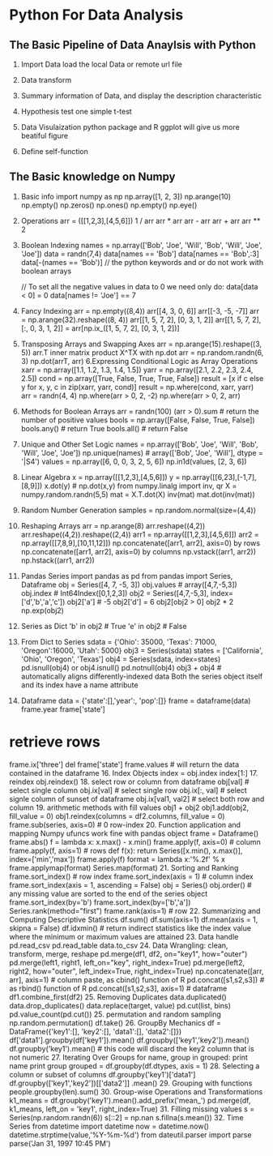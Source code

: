 # Python For Data Analysis

## The Basic Pipeline of Data Anaylsis with Python
1. Import Data
   load the local Data or remote url file

2. Data transform
3. Summary information of Data, and display the description characteristic
4. Hypothesis test
	one simple t-test

5. Data Visulaization
	python package and R ggplot will give us more beatiful figure
6. Define self-function


## The Basic knowledge on Numpy
1. Basic info
   import numpy as np
   np.array([1, 2, 3])
   np.arange(10)
   np.empty()
   np.zeros()
   np.ones()
   np.empty()
   np.eye()

2. Operations
   arr = ([[1,2,3],[4,5,6]])
   1 / arr
   arr * arr
   arr - arr
   arr + arr
   arr ** 2
3. Boolean Indexing
   names = np.array(['Bob', 'Joe', 'Will', 'Bob', 'Will', 'Joe', 'Joe']) 
   data = randn(7,4)
   data[names == 'Bob']
   data[names == 'Bob',:3]
   data[-(names == 'Bob')]
   // the python keywords and or do not work with boolean arrays

   // To set all the negative values in data to 0 we need only do:
   data[data < 0] = 0
   data[names != 'Joe'] == 7
4. Fancy Indexing
   arr = np.empty((8,4))
   arr[[4, 3, 0, 6]] 
   arr[[-3, -5, -7]]
   arr = np.arange(32).reshape((8, 4))
   arr[[1, 5, 7, 2], [0, 3, 1, 2]]
   arr[[1, 5, 7, 2], [:, 0, 3, 1, 2]] = arr[np.ix_([1, 5, 7, 2], [0, 3, 1, 2])]
5. Transposing Arrays and Swapping Axes
   arr = np.arange(15).reshape((3, 5))
   arr.T
   inner matrix product X^TX with np.dot
   arr = np.random.randn(6, 3)
   np.dot(arrT, arr)
6.Expressing Conditional Logic as Array Operations
   xarr = np.array([1.1, 1.2, 1.3, 1.4, 1.5])
   yarr = np.array([2.1, 2.2, 2.3, 2.4, 2.5])
   cond = np.array([True, False, True, True, False]) 
   result = [x if c else y for x, y, c in zip(xarr, yarr, cond)]
   result = np.where(cond, xarr, yarr)
   arr = randn(4, 4)
   np.where(arr > 0, 2, -2)
   np.where(arr > 0, 2, arr)
7. Methods for Boolean Arrays
   arr = randn(100)
   (arr > 0).sum # return the number of positive values
   bools = np.array([False, False, True, False])
   bools.any() # return True
   bools.all() # return False
8. Unique and Other Set Logic
   names = np.array(['Bob', 'Joe', 'Will', 'Bob', 'Will', 'Joe', 'Joe'])
   np.unique(names) # array(['Bob', 'Joe', 'Will'], dtype = '|S4')
   values = np.array([6, 0, 0, 3, 2, 5, 6])
   np.in1d(values, [2, 3, 6])
9. Linear Algebra
   x = np.array([[1,2,3],[4,5,6]])
   y = np.array([[6,23],[-1,7],[8,9]])
   x.dot(y) # np.dot(x,y)
   from numpy.linalg import inv, qr
   X = numpy.random.randn(5,5) 
   mat = X.T.dot(X)
   inv(mat)
   mat.dot(inv(mat))
10. Random Number Generation
   samples = np.random.normal(size=(4,4))
11. Reshaping Arrays
   arr = np.arange(8)
   arr.reshape((4,2))
   arr.reshape((4,2)).reshape((2,4))
   arr1 = np.array([[1,2,3],[4,5,6]])
   arr2 = np.array([[7,8,9],[10,11,12]])
   np.concatenate([arr1, arr2], axis=0) by rows
   np.concatenate([arr1, arr2], axis=0) by columns
   np.vstack((arr1, arr2))
   np.hstack((arr1, arr2))
12. Pandas Series
   import pandas as pd
   from pandas import Series, Dataframe
   obj = Series([4, 7, -5, 3])
   obj.values # array([4,7,-5,3])
   obj.index # Int64Index([0,1,2,3])
   obj2 = Series([4,7,-5,3], index=['d','b','a','c'])
   obj2['a'] # -5
   obj2['d'] = 6
   obj2[obj2 > 0]
   obj2 * 2
   np.exp(obj2)
13. Series as Dict
   'b' in obj2 # True
   'e' in obj2 # False
14. From Dict to Series
   sdata = {'Ohio': 35000, 'Texas': 71000, 'Oregon':16000, 'Utah': 5000}
   obj3 = Series(sdata)
   states = ['California', 'Ohio', 'Oregon', 'Texas']
   obj4 = Series(sdata, index=states)
   pd.isnull(obj4) or obj4.isnull()
   pd.notnull(obj4)
   obj3 + obj4 # automatically aligns differently-indexed data
   Both the series object itself and its index have a name attribute
15. Dataframe
   data = {'state':[],'year':, 'pop':[]}
   frame = dataframe(data)
   frame.year
   frame['state']
   # retrieve rows
   frame.ix['three']
   del frame['state']
   frame.values # will return the data contained in the dataframe
16. Index Objects
   index = obj.index
   index[1:]
17. reindex
   obj.reindex()
18. select row or column from dataframe
   obj[val] # select single column
   obj.ix[val] # select single row
   obj.ix[:, val] # select signle column of sunset of dataframe
   obj.ix[val1, val2] # select both row and column
19. arithmetic methods with fill values
   obj1 + obj2
   obj1.add(obj2, fill_value = 0)
   obj1.reindex(columns = df2.columns, fill_value = 0)
   frame.sub(series, axis=0) # 0 row-index 
20. Function application and mapping
   Numpy ufuncs work fine with pandas object
   frame = Dataframe()
   frame.abs()
   f = lambda x: x.max() - x.min()
   frame.apply(f, axis=0) # column
   frame.apply(f, axis=1) # rows
   def f(x):
	return Series([x.min(), x.max()], index=['min','max'])
   frame.apply(f)
   format = lambda x:'%.2f' % x
   frame.applymap(format)
   Series.map(format)
21. Sorting and Ranking
   frame.sort_index() # row index
   frame.sort_index(axis = 1) # column index
   frame.sort_index(axis = 1, ascending = False)
   obj = Series()
   obj.order() # any missing value are sorted to the end of the series object
   frame.sort_index(by='b')
   frame.sort_index(by=['b','a'])
   Series.rank(method="first")
   frame.rank(axis=1) # row
22. Summarizing and Computing Descriptive Statistics
   df.sum()
   df.sum(axis=1) 
   df.mean(axis = 1, skipna = False)
   df.idxmin() # return indirect statistics like the index value where the minimum or maximum values are attained
23. Data handle
   pd.read_csv
   pd.read_table
   data.to_csv 
24. Data Wrangling: clean, transform, merge, reshape
   pd.merge(df1, df2, on="key1", how="outer")
   pd.merge(left1, right1, left_on="key", right_index=True)
   pd.merge(left2, right2, how="outer", left_index=True, right_index=True)
   np.concatenate([arr, arr], axis=1) # column paste, as cbind() function of R
   pd.concat([s1,s2,s3]) # as rbind() function of R
   pd.concat([s1,s2,s3], axis=1) # dataframe
   df1.combine_first(df2)
25. Removing Duplicates
   data.duplicated()
   data.drop_duplicates()
   data.replace(target, value)
   pd.cut(list, bins)
   pd.value_count(pd.cut())
25. permutation and random sampling
   np.random.permutation()
   df.take()
26. GroupBy Mechanics
   df = DataFrame({'key1':[], 'key2':[], 'data1':[], 'data2':[]})
   df['data1'].groupby(df['key1']).mean()
   df.groupby(['key1','key2']).mean()
   df.groupby('key1').mean() # this code will discard the key2 column that is not numeric
27. Iterating Over Groups
   for name, group in grouped:
        print name
        print group
   grouped = df.groupby(df.dtypes, axis = 1)
28. Selecting a column or subset of columns
   df.groupby('key1')['data1']
   df.groupby(['key1','key2'])[['data2']] .mean()
29. Grouping with functions
   people.groupby(len).sum()
30. Group-wise Operations and Transformations
   k1_means = df.groupby('key1').mean().add_prefix('mean_')
   pd.merge(df, k1_means, left_on = 'key1', right_index=True)
31. Filling missing values
   s = Series(np.random.randn(6))
   s[::2] = np.nan
   s.fillna(s.mean())
32. Time Series
   from datetime import datetime
   now = datetime.now()
   datetime.strptime(value,'%Y-%m-%d')
   from dateutil.parser import parse
   parse('Jan 31, 1997 10:45 PM')
   
